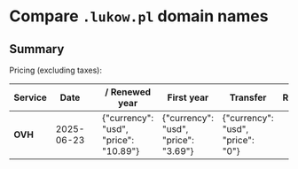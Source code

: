 # Compare `.lukow.pl` domain names

## Summary

Pricing (excluding taxes):

| Service | Date |  | / Renewed year | First year | Transfer | Restoration |
|--|--|--|--|--|--|--|
| **OVH** | 2025-06-23 |  | {"currency": "usd", "price": "10.89"} | {"currency": "usd", "price": "3.69"} | {"currency": "usd", "price": "0"} |  |
